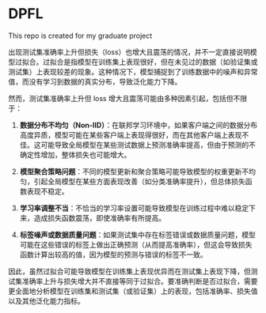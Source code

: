# DPFL

This repo is created for my graduate project

出现测试集准确率上升但损失（loss）也增大且震荡的情况，并不一定直接说明模型过拟合。过拟合是指模型在训练集上表现很好，但在未见过的数据（如验证集或测试集）上表现较差的现象。这种情况下，模型捕捉到了训练数据中的噪声和异常值，而没有学习到数据的真实分布，导致泛化能力下降。

然而，测试集准确率上升但 loss 增大且震荡可能由多种因素引起，包括但不限于：

1. **数据分布不均匀（Non-IID）**：在联邦学习环境中，如果客户端之间的数据分布高度异质，模型可能在某些客户端上表现得很好，而在其他客户端上表现不佳。这可能导致全局模型在某些测试数据上预测准确率提高，但由于预测的不确定性增加，整体损失也可能增大。

2. **模型聚合策略问题**：不同的模型更新和聚合策略可能导致模型的权重更新不均匀，引起全局模型在某些方面表现改善（如分类准确率提升），但总体损失函数表现不稳定。

3. **学习率调整不当**：不恰当的学习率设置可能导致模型在训练过程中难以稳定下来，造成损失函数震荡，即使准确率有所提高。

4. **标签噪声或数据质量问题**：如果测试集中存在标签错误或数据质量问题，模型可能在这些错误的标签上做出正确预测（从而提高准确率），但这会导致损失函数计算出较高的值，因为模型的预测与错误的标签不一致。

因此，虽然过拟合可能导致模型在训练集上表现优异而在测试集上表现下降，但测试集准确率上升与损失增大并不直接等同于过拟合。要准确判断是否过拟合，需要更全面地分析模型在训练集和测试集（或验证集）上的表现，包括准确率、损失值以及其他泛化能力指标。
